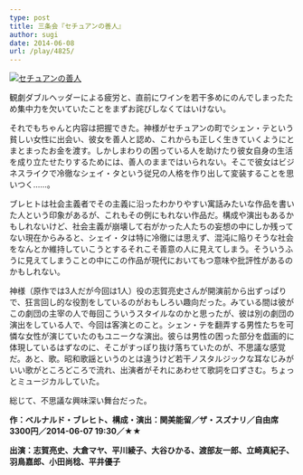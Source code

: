 ```yaml
---
type: post
title: 三条会『セチュアンの善人』
author: sugi
date: 2014-06-08
url: /play/4825/
---
```

<a href="http://i1.wp.com/asharpminor.com/wp-content/uploads/2014/06/szechwan.jpg" onclick="_gaq.push(['_trackEvent', 'outbound-article', 'http://asharpminor.com/wp-content/uploads/2014/06/szechwan.jpg', '']);" ><img src="http://i1.wp.com/asharpminor.com/wp-content/uploads/2014/06/szechwan.jpg?resize=211%2C300" alt="セチュアンの善人" class="alignleft size-medium wp-image-4826" data-recalc-dims="1" /></a>

観劇ダブルヘッダーによる疲労と、直前にワインを若干多めにのんでしまったため集中力を欠いていたことをまずお詫びしなくてはいけない。

それでもちゃんと内容は把握できた。神様がセチュアンの町でシェン・テという貧しい女性に出会い、彼女を善人と認め、これからも正しく生きていくようにとまとまったお金を渡す。しかしまわりの困っている人を助けたり彼女自身の生活を成り立たせたりするためには、善人のままではいられない。そこで彼女はビジネスライクで冷徹なシェイ・タという従兄の人格を作り出して変装することを思いつく……。

ブレヒトは社会主義者でその主義に沿ったわかりやすい寓話みたいな作品を書いた人という印象があるが、これもその例にもれない作品だ。構成や演出もあるかもしれないけど、社会主義が崩壊して右がかった人たちの妄想の中にしか残ってない現在からみると、シェイ・タは特に冷徹には思えず、混沌に陥りそうな社会をなんとか維持していこうとするそれこそ善意の人に見えてしまう。そういうふうに見えてしまうことの中にこの作品が現代においてもつ意味や批評性があるのかもしれない。

神様（原作では3人だが今回は1人）役の志賀亮史さんが開演前から出ずっぱりで、狂言回し的な役割をしているのがおもしろい趣向だった。みている間は彼がこの劇団の主宰の人で毎回こういうスタイルなのかと思ったが、彼は別の劇団の演出をしている人で、今回は客演とのこと。シェン・テを翻弄する男性たちを可憐な女性が演じていたのもユニークな演出。彼らは男性の困った部分を戯画的に体現しているはずなのに、そこがすっぽり抜け落ちていたのが、不思議な感覚だ。あと、歌。昭和歌謡というのとは違うけど若干ノスタルジックな耳なじみがいい歌がところどころで流れ、出演者がそれにあわせて歌詞を口ずさむ。ちょっとミュージカルしていた。

総じて、不思議な興味深い舞台だった。

**作：ベルナルド・ブレヒト、構成・演出：関美能留／ザ・スズナリ／自由席3300円／2014-06-07 19:30／★★**

**出演：志賀亮史、大倉マヤ、平川綾子、大谷ひかる、渡部友一郎、立崎真紀子、羽鳥嘉郎、小田尚稔、平井優子**
